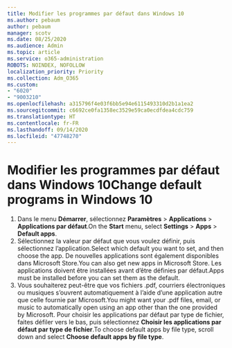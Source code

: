 ```yaml
---
title: Modifier les programmes par défaut dans Windows 10
ms.author: pebaum
author: pebaum
manager: scotv
ms.date: 08/25/2020
ms.audience: Admin
ms.topic: article
ms.service: o365-administration
ROBOTS: NOINDEX, NOFOLLOW
localization_priority: Priority
ms.collection: Adm_O365
ms.custom:
- "6020"
- "9003210"
ms.openlocfilehash: a315796f4e03f6bb5e94e6115493310d2b1a1ea2
ms.sourcegitcommit: c6692ce0fa1358ec3529e59ca0ecdfdea4cdc759
ms.translationtype: HT
ms.contentlocale: fr-FR
ms.lasthandoff: 09/14/2020
ms.locfileid: "47748270"
---
```

# <a name="change-default-programs-in-windows-10"></a><span data-ttu-id="b6f56-102">Modifier les programmes par défaut dans Windows 10</span><span class="sxs-lookup"><span data-stu-id="b6f56-102">Change default programs in Windows 10</span></span>

1. <span data-ttu-id="b6f56-103">Dans le menu **Démarrer**, sélectionnez **Paramètres** > **Applications** > **Applications par défaut**.</span><span class="sxs-lookup"><span data-stu-id="b6f56-103">On the  **Start**  menu, select **Settings** > **Apps** > **Default apps**.</span></span>
2. <span data-ttu-id="b6f56-104">Sélectionnez la valeur par défaut que vous voulez définir, puis sélectionnez l’application.</span><span class="sxs-lookup"><span data-stu-id="b6f56-104">Select which default you want to set, and then choose the app.</span></span> <span data-ttu-id="b6f56-105">De nouvelles applications sont également disponibles dans Microsoft Store.</span><span class="sxs-lookup"><span data-stu-id="b6f56-105">You can also get new apps in Microsoft Store.</span></span> <span data-ttu-id="b6f56-106">Les applications doivent être installées avant d’être définies par défaut.</span><span class="sxs-lookup"><span data-stu-id="b6f56-106">Apps must be installed before you can set them as the default.</span></span>
3. <span data-ttu-id="b6f56-107">Vous souhaiterez peut-être que vos fichiers .pdf, courriers électroniques ou musiques s’ouvrent automatiquement à l’aide d’une application autre que celle fournie par Microsoft.</span><span class="sxs-lookup"><span data-stu-id="b6f56-107">You might want your .pdf files, email, or music to automatically open using an app other than the one provided by Microsoft.</span></span> <span data-ttu-id="b6f56-108">Pour choisir les applications par défaut par type de fichier, faites défiler vers le bas, puis sélectionnez  **Choisir les applications par défaut par type de fichier**.</span><span class="sxs-lookup"><span data-stu-id="b6f56-108">To choose default apps by file type, scroll down and select  **Choose default apps by file type**.</span></span>